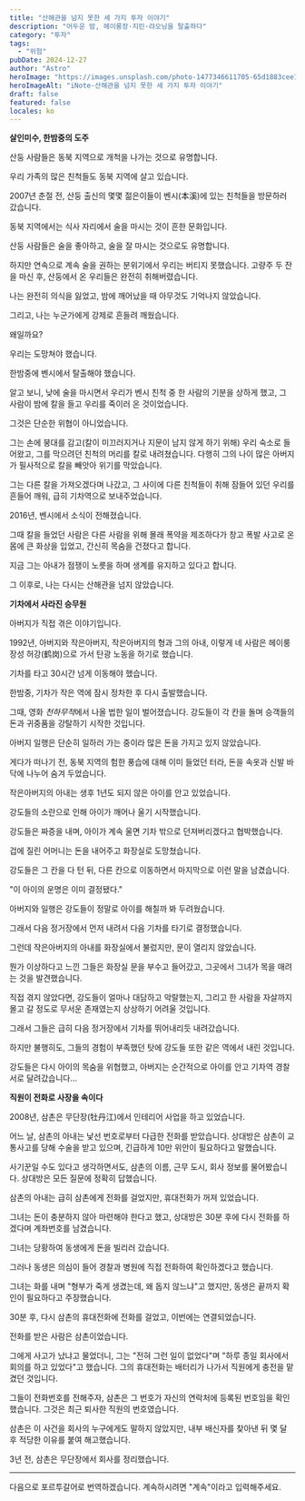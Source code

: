 ```yaml
---
title: "산해관을 넘지 못한 세 가지 투자 이야기"
description: "어두운 밤, 헤이룽장·지린·랴오닝을 탈출하다"
category: "투자"
tags:
  - "위험"
pubDate: 2024-12-27
author: "Astro"
heroImage: "https://images.unsplash.com/photo-1477346611705-65d1883cee1e"
heroImageAlt: "iNote-산해관을 넘지 못한 세 가지 투자 이야기"
draft: false
featured: false
locales: ko
---
```


**살인미수, 한밤중의 도주**

산둥 사람들은 동북 지역으로 개척을 나가는 것으로 유명합니다.

우리 가족의 많은 친척들도 동북 지역에 살고 있습니다.

2007년 춘절 전, 산둥 출신의 몇몇 젊은이들이 벤시(本溪)에 있는 친척들을 방문하러 갔습니다.

동북 지역에서는 식사 자리에서 술을 마시는 것이 흔한 문화입니다.

산둥 사람들은 술을 좋아하고, 술을 잘 마시는 것으로도 유명합니다.

하지만 연속으로 계속 술을 권하는 분위기에서 우리는 버티지 못했습니다. 고량주 두 잔을 마신 후, 산둥에서 온 우리들은 완전히 취해버렸습니다.

나는 완전히 의식을 잃었고, 밤에 깨어났을 때 아무것도 기억나지 않았습니다.

그리고, 나는 누군가에게 강제로 흔들려 깨웠습니다.

왜일까요?

우리는 도망쳐야 했습니다.

한밤중에 벤시에서 탈출해야 했습니다.

알고 보니, 낮에 술을 마시면서 우리가 벤시 친척 중 한 사람의 기분을 상하게 했고, 그 사람이 밤에 칼을 들고 우리를 죽이러 온 것이었습니다.

그것은 단순한 위협이 아니었습니다.

그는 손에 붕대를 감고(칼이 미끄러지거나 지문이 남지 않게 하기 위해) 우리 숙소로 들어왔고, 그를 막으려던 친척의 머리를 칼로 내려쳤습니다. 다행히 그의 나이 많은 아버지가 필사적으로 칼을 빼앗아 위기를 막았습니다.

그는 다른 칼을 가져오겠다며 나갔고, 그 사이에 다른 친척들이 취해 잠들어 있던 우리를 흔들어 깨워, 급히 기차역으로 보내주었습니다.

2016년, 벤시에서 소식이 전해졌습니다.

그때 칼을 들었던 사람은 다른 사람을 위해 몰래 폭약을 제조하다가 창고 폭발 사고로 온몸에 큰 화상을 입었고, 간신히 목숨을 건졌다고 합니다.

지금 그는 아내가 점쟁이 노릇을 하며 생계를 유지하고 있다고 합니다.

그 이후로, 나는 다시는 산해관을 넘지 않았습니다.

**기차에서 사라진 승무원**

아버지가 직접 겪은 이야기입니다.

1992년, 아버지와 작은아버지, 작은아버지의 형과 그의 아내, 이렇게 네 사람은 헤이룽장성 허강(鹤岗)으로 가서 탄광 노동을 하기로 했습니다.

기차를 타고 30시간 넘게 이동해야 했습니다.

한밤중, 기차가 작은 역에 잠시 정차한 후 다시 출발했습니다.

그때, 영화 *천하무적*에서 나올 법한 일이 벌어졌습니다. 강도들이 각 칸을 돌며 승객들의 돈과 귀중품을 강탈하기 시작한 것입니다.

아버지 일행은 단순히 일하러 가는 중이라 많은 돈을 가지고 있지 않았습니다.

게다가 떠나기 전, 동북 지역의 험한 풍습에 대해 이미 들었던 터라, 돈을 속옷과 신발 바닥에 나누어 숨겨 두었습니다.

작은아버지의 아내는 생후 1년도 되지 않은 아이를 안고 있었습니다.

강도들의 소란으로 인해 아이가 깨어나 울기 시작했습니다.

강도들은 짜증을 내며, 아이가 계속 울면 기차 밖으로 던져버리겠다고 협박했습니다.

겁에 질린 어머니는 돈을 내어주고 화장실로 도망쳤습니다.

강도들은 그 칸을 다 턴 뒤, 다른 칸으로 이동하면서 마지막으로 이런 말을 남겼습니다.

"이 아이의 운명은 이미 결정됐다."

아버지와 일행은 강도들이 정말로 아이를 해칠까 봐 두려웠습니다.

그래서 다음 정거장에서 먼저 내려서 다음 기차를 타기로 결정했습니다.

그런데 작은아버지의 아내를 화장실에서 불렀지만, 문이 열리지 않았습니다.

뭔가 이상하다고 느낀 그들은 화장실 문을 부수고 들어갔고, 그곳에서 그녀가 목을 매려는 것을 발견했습니다.

직접 겪지 않았다면, 강도들이 얼마나 대담하고 악랄했는지, 그리고 한 사람을 자살까지 몰고 갈 정도로 무서운 존재였는지 상상하기 어려울 것입니다.

그래서 그들은 급히 다음 정거장에서 기차를 뛰어내리듯 내려갔습니다.

하지만 불행히도, 그들의 경험이 부족했던 탓에 강도들 또한 같은 역에서 내린 것입니다.

강도들은 다시 아이의 목숨을 위협했고, 아버지는 순간적으로 아이를 안고 기차역 경찰서로 달려갔습니다...

**직원이 전화로 사장을 속이다**

2008년, 삼촌은 무단장(牡丹江)에서 인테리어 사업을 하고 있었습니다.

어느 날, 삼촌의 아내는 낯선 번호로부터 다급한 전화를 받았습니다. 상대방은 삼촌이 교통사고를 당해 수술을 받고 있으며, 긴급하게 10만 위안이 필요하다고 말했습니다.

사기꾼일 수도 있다고 생각하면서도, 삼촌의 이름, 근무 도시, 회사 정보를 물어봤습니다. 상대방은 모든 질문에 정확히 답했습니다.

삼촌의 아내는 급히 삼촌에게 전화를 걸었지만, 휴대전화가 꺼져 있었습니다.

그녀는 돈이 충분하지 않아 마련해야 한다고 했고, 상대방은 30분 후에 다시 전화를 하겠다며 계좌번호를 남겼습니다.

그녀는 당황하여 동생에게 돈을 빌리러 갔습니다.

그러나 동생은 의심이 들어 경찰과 병원에 직접 전화하여 확인하겠다고 했습니다.

그녀는 화를 내며 "형부가 죽게 생겼는데, 왜 돕지 않느냐"고 했지만, 동생은 끝까지 확인이 필요하다고 주장했습니다.

30분 후, 다시 삼촌의 휴대전화에 전화를 걸었고, 이번에는 연결되었습니다.

전화를 받은 사람은 삼촌이었습니다.

그에게 사고가 났냐고 물었더니, 그는 "전혀 그런 일이 없었다"며 "하루 종일 회사에서 회의를 하고 있었다"고 했습니다. 그의 휴대전화는 배터리가 나가서 직원에게 충전을 맡겼던 것입니다.

그들이 전화번호를 전해주자, 삼촌은 그 번호가 자신의 연락처에 등록된 번호임을 확인했습니다. 그것은 최근 퇴사한 직원의 번호였습니다.

삼촌은 이 사건을 회사의 누구에게도 말하지 않았지만, 내부 배신자를 찾아낸 뒤 몇 달 후 적당한 이유를 붙여 해고했습니다.

3년 전, 삼촌은 무단장에서 회사를 정리했습니다.

---

다음으로 포르투갈어로 번역하겠습니다. 계속하시려면 "계속"이라고 입력해주세요.
